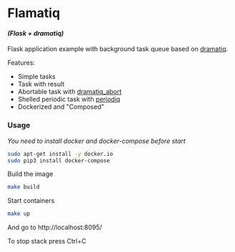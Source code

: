 # Flamatiq

#### _(Flask + dramatiq)_

Flask application example with background task queue based on [dramatiq](https://dramatiq.io/).

Features:

- Simple tasks
- Task with result
- Abortable task with [dramatiq_abort](https://github.com/Flared/dramatiq-abort)
- Shelled periodic task with [periodiq](https://github.com/gimi-org/periodiq)
- Dockerized and "Composed"

### Usage 

_You need to install docker and docker-compose before start_

```bash
sudo apt-get install -y docker.io
sudo pip3 install docker-compose
```

Build the image

```bash
make build
```

Start containers

```bash
make up
```

And go to http://localhost:8095/

To stop stack press Ctrl+C
